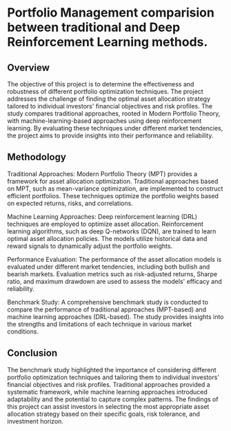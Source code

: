 # Portfolio Management comparision between traditional and Deep Reinforcement Learning methods.

## Overview

The objective of this project is to determine the effectiveness and robustness of different portfolio optimization techniques. The project addresses the challenge of finding the optimal asset allocation strategy tailored to individual investors' financial objectives and risk profiles. The study compares traditional approaches, rooted in Modern Portfolio Theory, with machine-learning-based approaches using deep reinforcement learning. By evaluating these techniques under different market tendencies, the project aims to provide insights into their performance and reliability.

## Methodology

Traditional Approaches: Modern Portfolio Theory (MPT) provides a framework for asset allocation optimization. Traditional approaches based on MPT, such as mean-variance optimization, are implemented to construct efficient portfolios. These techniques optimize the portfolio weights based on expected returns, risks, and correlations.

Machine Learning Approaches: Deep reinforcement learning (DRL) techniques are employed to optimize asset allocation. Reinforcement learning algorithms, such as deep Q-networks (DQN), are trained to learn optimal asset allocation policies. The models utilize historical data and reward signals to dynamically adjust the portfolio weights.

Performance Evaluation: The performance of the asset allocation models is evaluated under different market tendencies, including both bullish and bearish markets. Evaluation metrics such as risk-adjusted returns, Sharpe ratio, and maximum drawdown are used to assess the models' efficacy and reliability.

Benchmark Study: A comprehensive benchmark study is conducted to compare the performance of traditional approaches (MPT-based) and machine learning approaches (DRL-based). The study provides insights into the strengths and limitations of each technique in various market conditions.

## Conclusion

The benchmark study highlighted the importance of considering different portfolio optimization techniques and tailoring them to individual investors' financial objectives and risk profiles. Traditional approaches provided a systematic framework, while machine learning approaches introduced adaptability and the potential to capture complex patterns. The findings of this project can assist investors in selecting the most appropriate asset allocation strategy based on their specific goals, risk tolerance, and investment horizon.
